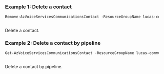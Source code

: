 ### Example 1: Delete a contact
```powershell
Remove-AzVoiceServicesCommunicationsContact -ResourceGroupName lucas-communication-rg -CommunicationsGatewayName vsc-gateway-pwsh01 -Name gateway-01
```

```output
```

Delete a contact.

### Example 2: Delete a contact by pipeline
```powershell
Get-AzVoiceServicesCommunicationsContact -ResourceGroupName lucas-communication-rg -CommunicationsGatewayName vsc-gateway-pwsh01 -Name gateway-01 | Remove-AzVoiceServicesCommunicationsContact
```

```output
```

Delete a contact by pipeline.

